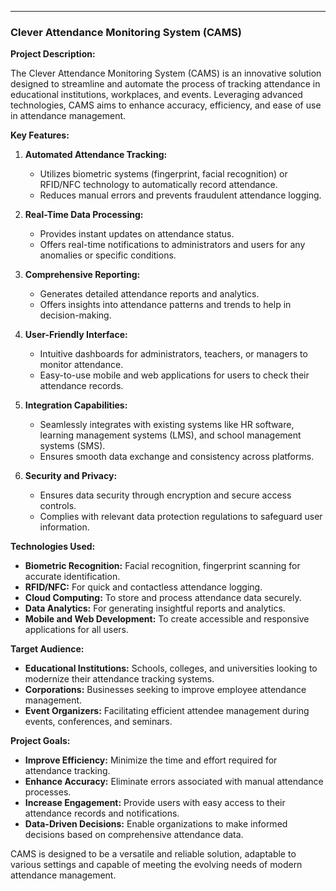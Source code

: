 

---

### Clever Attendance Monitoring System (CAMS)

**Project Description:**

The Clever Attendance Monitoring System (CAMS) is an innovative solution designed to streamline and automate the process of tracking attendance in educational institutions, workplaces, and events. Leveraging advanced technologies, CAMS aims to enhance accuracy, efficiency, and ease of use in attendance management.

**Key Features:**

1. **Automated Attendance Tracking:**
   - Utilizes biometric systems (fingerprint, facial recognition) or RFID/NFC technology to automatically record attendance.
   - Reduces manual errors and prevents fraudulent attendance logging.

2. **Real-Time Data Processing:**
   - Provides instant updates on attendance status.
   - Offers real-time notifications to administrators and users for any anomalies or specific conditions.

3. **Comprehensive Reporting:**
   - Generates detailed attendance reports and analytics.
   - Offers insights into attendance patterns and trends to help in decision-making.

4. **User-Friendly Interface:**
   - Intuitive dashboards for administrators, teachers, or managers to monitor attendance.
   - Easy-to-use mobile and web applications for users to check their attendance records.

5. **Integration Capabilities:**
   - Seamlessly integrates with existing systems like HR software, learning management systems (LMS), and school management systems (SMS).
   - Ensures smooth data exchange and consistency across platforms.

6. **Security and Privacy:**
   - Ensures data security through encryption and secure access controls.
   - Complies with relevant data protection regulations to safeguard user information.

**Technologies Used:**

- **Biometric Recognition:** Facial recognition, fingerprint scanning for accurate identification.
- **RFID/NFC:** For quick and contactless attendance logging.
- **Cloud Computing:** To store and process attendance data securely.
- **Data Analytics:** For generating insightful reports and analytics.
- **Mobile and Web Development:** To create accessible and responsive applications for all users.

**Target Audience:**

- **Educational Institutions:** Schools, colleges, and universities looking to modernize their attendance tracking systems.
- **Corporations:** Businesses seeking to improve employee attendance management.
- **Event Organizers:** Facilitating efficient attendee management during events, conferences, and seminars.

**Project Goals:**

- **Improve Efficiency:** Minimize the time and effort required for attendance tracking.
- **Enhance Accuracy:** Eliminate errors associated with manual attendance processes.
- **Increase Engagement:** Provide users with easy access to their attendance records and notifications.
- **Data-Driven Decisions:** Enable organizations to make informed decisions based on comprehensive attendance data.

CAMS is designed to be a versatile and reliable solution, adaptable to various settings and capable of meeting the evolving needs of modern attendance management.
